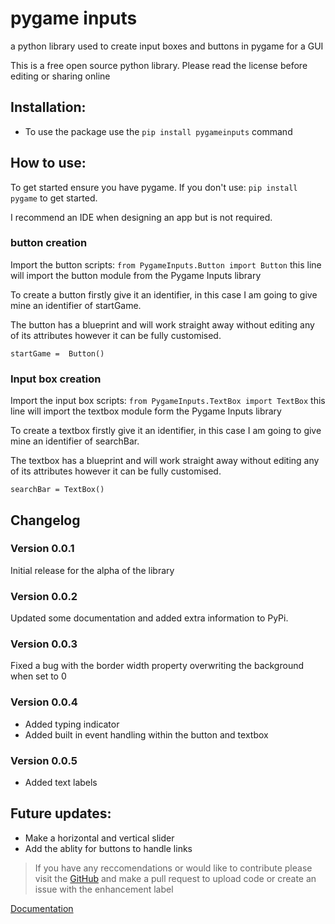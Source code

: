 # pygame inputs #
a python library used to create input boxes and buttons in pygame for a GUI

This is a free open source python library.
Please read the license before editing or sharing online

## Installation: ##

 - To use the package use the `pip install pygameinputs` command

## How to use: ##

To get started ensure you have pygame. If you don't use: `pip install pygame` to get started.

I recommend an IDE when designing an app but is not required.

### button creation ###
Import the button scripts:
`from PygameInputs.Button import Button`
this line will import the button module from the Pygame Inputs library

To create a button firstly give it an identifier, in this case I am going to give mine an identifier of startGame.

The button has a blueprint and will work straight away without editing any of its attributes however it can be fully customised.

`startGame =  Button()`

### Input box creation ###
Import the input box scripts:
`from PygameInputs.TextBox import TextBox`
this line will import the textbox module form the Pygame Inputs library

To create a textbox firstly give it an identifier, in this case I am going to give mine an identifier of searchBar.

The textbox has a blueprint and will work straight away without editing any of its attributes however it can be fully customised.

`searchBar = TextBox()`

## Changelog ##

### Version 0.0.1 ###

Initial release for the alpha of the library

### Version 0.0.2 ###

Updated some documentation and added extra information to PyPi.

### Version 0.0.3 ###

Fixed a bug with the border width property overwriting the background when set to 0

### Version 0.0.4 ###

 - Added typing indicator
 - Added built in event handling within the button and textbox
 
### Version 0.0.5 ###

 - Added text labels

## Future updates: ##

 - Make a horizontal and vertical slider
 - Add the ablity for buttons to handle links

> If you have any reccomendations or would like to contribute please visit the [GitHub](https://github.com/captainorigami01/pygame-inputs) and make a pull request to upload code or create an issue with the enhancement label


[Documentation](https://captainorigami01.github.io/pygame-inputs/)
